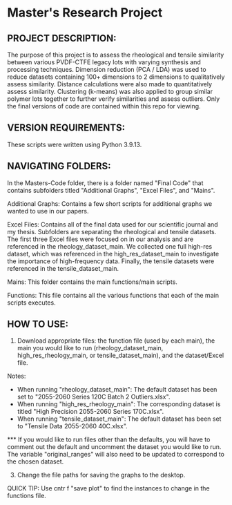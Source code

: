 Master's Research Project
=========================

PROJECT DESCRIPTION:
--------------------
The purpose of this project is to assess the rheological and tensile similarity between various PVDF-CTFE legacy lots with varying synthesis and processing techniques. Dimension reduction (PCA / LDA) was used to reduce datasets containing 100+ dimensions to 2 dimensions to qualitatively assess similarity. Distance calculations were also made to quantitatively assess similarity. Clustering (k-means) was also applied to group similar polymer lots together to further verify similarities and assess outliers. Only the final versions of code are contained within this repo for viewing.

VERSION REQUIREMENTS:
--------------------
These scripts were written using Python 3.9.13.

NAVIGATING FOLDERS:
-------------------
In the Masters-Code folder, there is a folder named "Final Code" that contains subfolders titled "Additional Graphs", "Excel Files", and "Mains". 

Additional Graphs: Contains a few short scripts for additional graphs we wanted to use in our papers.
  
Excel Files: Contains all of the final data used for our scientific journal and my thesis. Subfolders are separating the rheological and tensile datasets. The first three Excel files were focused on in our analysis and are referenced in the rheology_dataset_main. We collected one full high-res dataset, which was referenced in the high_res_dataset_main to investigate the importance of high-frequency data. Finally, the tensile datasets were referenced in the tensile_dataset_main.

Mains: This folder contains the main functions/main scripts.

Functions: This file contains all the various functions that each of the main scripts executes. 

HOW TO USE:
---------------
1) Download appropriate files: the function file (used by each main), the main you would like to run (rheology_dataset_main, high_res_rheology_main, or tensile_dataset_main), and the dataset/Excel file.

Notes:
- When running "rheology_dataset_main": The default dataset has been set to "2055-2060 Series 120C Batch 2 Outliers.xlsx".
- When running "high_res_rheology_main": The corresponding dataset is titled "High Precision 2055-2060 Series 170C.xlsx".
- When running "tensile_dataset_main": The default dataset has been set to "Tensile Data 2055-2060 40C.xlsx".
  
*** If you would like to run files other than the defaults, you will have to comment out the default and uncomment the dataset you would like          to run. The variable "original_ranges" will also need to be updated to correspond to the chosen dataset.
  
3) Change the file paths for saving the graphs to the desktop.

QUICK TIP: Use cntr f "save plot" to find the instances to change in the functions file.
